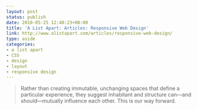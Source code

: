 ```yaml
---
layout: post
status: publish
date: 2010-05-25 12:40:23+00:00
title: 'A List Apart: Articles: Responsive Web Design'
link: http://www.alistapart.com/articles/responsive-web-design/
type: aside
categories:
- a list apart
- CSS
- design
- layout
- responsive design
---
```


> Rather than creating immutable, unchanging spaces that define a particular experience, they suggest inhabitant and structure can—and should—mutually influence each other. This is our way forward.
